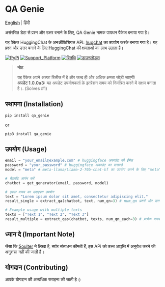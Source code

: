 # QA Genie

[English](README.md) | हिंदी

असंरचित डेटा से प्रश्न और उत्तर बनाने के लिए, QA Genie नामक पायथन पैकेज बनाया गया है। 

यह पैकेज HuggingChat के अनऑफ़िशियल API: [hugchat](https://pypi.org/project/hugchat/) का उपयोग करके बनाया गया है। यह प्रश्न और उत्तर बनाने के लिए HuggingChat की क्षमताओं का लाभ उठाता है।

[![PyPi](https://img.shields.io/pypi/v/qa_genie.svg?logo=pypi&logoColor=white)](https://pypi.python.org/pypi/qa_genie)
[![Support_Platform](https://img.shields.io/badge/3.9+-%234ea94b.svg?logo=python&logoColor=white)](https://pypi.python.org/pypi/qa_genie)
[![स्तिथि](https://img.shields.io/badge/status-operational-%234ea94b.svg?logo=ok&logoColor=white)](https://pypi.python.org/pypi/qa_genie)
[![डाउनलोड्स](https://static.pepy.tech/badge/qa_genie?logo=download&logoColor=white)](https://www.pepy.tech/projects/qa_genie)

> **नोट**
>
> यह पैकेज अपने अल्फा रिलीज़ में है और जल्द ही और अधिक क्षमता जोड़ी जाएगी! <br>
> **अपडेट 1.0.0a3:** यह अपडेट उपयोगकर्ता क़े इतरेशन समय को नियंत्रित करने में सक्षम बनाता है।. (Solves #1)


## स्थापना (Installation)
```bash
pip install qa_genie
```
or
```bash
pip3 install qa_genie
```


## उपयोग (Usage)
```python
email = "your_email@example.com" # huggingface अकाउंट की ईमेल 
password = "your_password" # huggingface अकाउंट का पासवर्ड 
model = "meta" # meta-llama/Llama-2-70b-chat-hf का उपयोग करने के लिए "meta" या OpenAssistant/oasst-sft-6-llama-30b का उपयोग करने के लिए "oasst" डाले

# चैटबॉट आरंभ करें
chatbot = get_generator(email, password, model)

# एकल वाक्य का उदाहरण उपयोग
text = "Lorem ipsum dolor sit amet, consectetur adipiscing elit."
result_single = extract_qa(chatbot, text, num_qn=3) # num_qn प्रश्नों और उत्तरों के साथ pandas.DataFrame लौटाता है

# Example usage with multiple texts
texts = ["Text 1", "Text 2", "Text 3"]
result_multiple = extract_qas(chatbot, texts, num_qn_each=3) # प्रत्येक वाक्य के लिए num_qn_each प्रश्नों और उत्तरों के साथ pandas.DataFrame लौटाता ह
```

## ध्यान दे (Important Note)
जैसा कि [Soulter](github.com/Soulter) ने लिखा है, सर्वर संसाधन कीमती हैं, इस API को उच्च आवृत्ति में अनुरोध करने की अनुशंसा नहीं की जाती है।

## योगदान (Contributing)
आपके योगदान की अत्यधिक सराहना की जाती है :)
